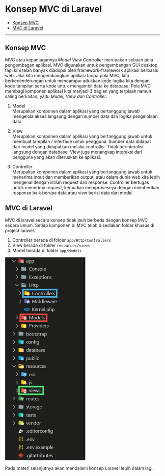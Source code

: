 # Konsep MVC di Laravel
* [Konsep MVC](#konsep-mvc)
* [MVC di Laravel](#mvc-di-laravel)

---

## Konsep MVC
MVC atau kepanjagannya *Model View Controller* merupakan sebuah pola pengembagan aplikasi. MVC digunakan untuk pengembangan GUI desktop, tapi kini telah banyak diadopsi oleh framework-framework aplikasi berbasis web. Jika kita mengembangkan aplikasi tanpa pola MVC, kita berkecenderungan untuk mencampur adukkan kode logika kita dengan kode tampilan serta kode untuk mengambil data ke database. Pola MVC  membagi komponen aplikasi kita menjadi 3 bagian yang terpisah namun saling berkaitan, yaitu *Model, View dan Controller*.

1. Model\
  Merupakan komponen dalam aplikasi yang bertanggung jawab mengelola akses langsung dengan sumber data dan logika pengelolaan data.

2. View\
  Merupakan komponen dalam aplikasi yang bertanggung jawab untuk membuat tampilan / interface untuk pengguna. Sumber data didapat dari model yang didapatkan melalui controller. Tidak berinteraksi langsung dengan database. View juga menangkap interaksi dari pengguna yang akan diteruskan ke aplikasi.

3. Controller\
  Merupakan komponen dalam aplikasi yang bertanggung jawab untuk menerima input dan memberikan output, atau dalam dunia web kita lebih mengenal dengan istilah request dan response. Controller bertugas untuk menerima request, kemudian memprosesnya dengan memberikan response baik berupa data atau view berisi data dari model.

## MVC di Laravel
MVC di laravel secara konsep tidak jauh berbeda dengan konsep MVC secara umum. Setiap komponen di MVC telah disediakan folder khusus di project laravel.
1. Controller berada di folder ```app/Http/Controllers```
2. View berada di folder ```resources/views```
3. Model berada di folder ```app/Models```

![Folder](../../assets/part-2/folder.jpg)

Pada materi selanjutnya akan mendalami konsep Laravel lebih dalam lagi.